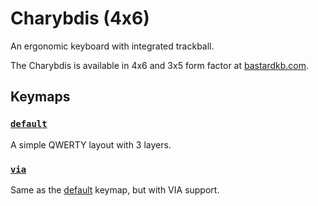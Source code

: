 # Charybdis (4x6)

An ergonomic keyboard with integrated trackball.

The Charybdis is available in 4x6 and 3x5 form factor at [bastardkb.com](https://bastardkb.com).

## Keymaps

### [`default`](keymaps/default)

A simple QWERTY layout with 3 layers.

### [`via`](keymaps/via)

Same as the [default](keymaps/default) keymap, but with VIA support.
